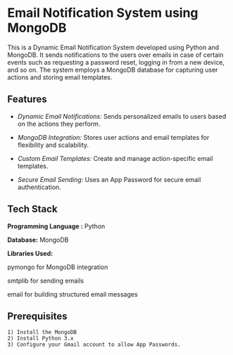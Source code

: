 # Email Notification System using MongoDB
This is a Dynamic Email Notification System developed using Python and MongoDB. It sends notifications to the users over emails in case of certain events such as requesting a password reset, logging in from a new device, and so on. The system employs a MongoDB database for capturing user actions and storing email templates.

## Features

- _Dynamic Email Notifications:_ Sends personalized emails to users based on the actions they perform.

- _MongoDB Integration:_ Stores user actions and email templates for flexibility and scalability.

- _Custom Email Templates:_ Create and manage action-specific email templates.

- _Secure Email Sending:_ Uses an App Password for secure email authentication.

## Tech Stack

**Programming Language :** Python

**Database:** MongoDB

**Libraries Used:**

pymongo for MongoDB integration

smtplib for sending emails

email for building structured email messages

## Prerequisites
    1) Install the MongoDB 
    2) Install Python 3.x 
    3) Configure your Gmail account to allow App Passwords.

